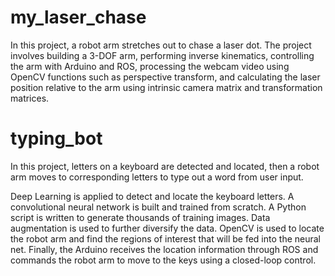 # my_laser_chase
In this project, a robot arm stretches out to chase a laser dot. The project involves building a 3-DOF arm, performing inverse kinematics, controlling the arm with Arduino and ROS, processing the webcam video using OpenCV functions such as perspective transform, and calculating the laser position relative to the arm using intrinsic camera matrix and transformation matrices.

# typing_bot
In this project, letters on a keyboard are detected and located, then a robot arm moves to corresponding letters to type out a word from user input.

Deep Learning is applied to detect and locate the keyboard letters. A convolutional neural network is built and trained from scratch. A Python script is written to generate thousands of training images. Data augmentation is used to further diversify the data. OpenCV is used to locate the robot arm and find the regions of interest that will be fed into the neural net. Finally, the Arduino receives the location information through ROS and commands the robot arm to move to the keys using a closed-loop control.
